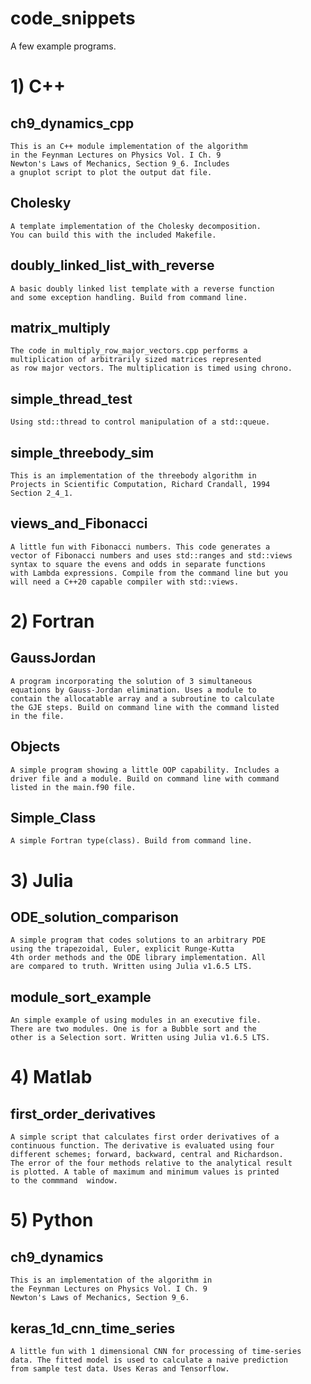 # code_snippets

A few example programs.

# 1) C++

## ch9_dynamics_cpp

	This is an C++ module implementation of the algorithm
	in the Feynman Lectures on Physics Vol. I Ch. 9
	Newton's Laws of Mechanics, Section 9_6. Includes
	a gnuplot script to plot the output dat file.

## Cholesky

	A template implementation of the Cholesky decomposition.
	You can build this with the included Makefile.

## doubly_linked_list_with_reverse

	A basic doubly linked list template with a reverse function
	and some exception handling. Build from command line.
	
## matrix_multiply

	The code in multiply_row_major_vectors.cpp performs a 
	multiplication of arbitrarily sized matrices represented 
	as row major vectors. The multiplication is timed using chrono.

## simple_thread_test
	Using std::thread to control manipulation of a std::queue.

## simple_threebody_sim
	This is an implementation of the threebody algorithm in
	Projects in Scientific Computation, Richard Crandall, 1994
	Section 2_4_1.

## views_and_Fibonacci

	A little fun with Fibonacci numbers. This code generates a 
	vector of Fibonacci numbers and uses std::ranges and std::views 
	syntax to square the evens and odds in separate functions 
	with Lambda expressions. Compile from the command line but you 
	will need a C++20 capable compiler with std::views.

# 2) Fortran

## GaussJordan

	A program incorporating the solution of 3 simultaneous
	equations by Gauss-Jordan elimination. Uses a module to 
	contain the allocatable array and a subroutine to calculate 
	the GJE steps. Build on command line with the command listed
	in the file.

## Objects

	A simple program showing a little OOP capability. Includes a
	driver file and a module. Build on command line with command
	listed in the main.f90 file.

## Simple_Class

	A simple Fortran type(class). Build from command line.

# 3) Julia

## ODE_solution_comparison

	A simple program that codes solutions to an arbitrary PDE 
	using the trapezoidal, Euler, explicit Runge-Kutta 
	4th order methods and the ODE library implementation. All 
	are compared to truth. Written using Julia v1.6.5 LTS.

## module_sort_example

	An simple example of using modules in an executive file. 
	There are two modules. One is for a Bubble sort and the 
	other is a Selection sort. Written using Julia v1.6.5 LTS.

# 4) Matlab

## first_order_derivatives

	A simple script that calculates first order derivatives of a 
	continuous function. The derivative is evaluated using four
	different schemes; forward, backward, central and Richardson.
	The error of the four methods relative to the analytical result 
	is plotted. A table of maximum and minimum values is printed 
	to the commmand  window.

# 5) Python

## ch9_dynamics

	This is an implementation of the algorithm in
	the Feynman Lectures on Physics Vol. I Ch. 9
	Newton's Laws of Mechanics, Section 9_6.

## keras_1d_cnn_time_series

	A little fun with 1 dimensional CNN for processing of time-series
	data. The fitted model is used to calculate a naive prediction
	from sample test data. Uses Keras and Tensorflow.

